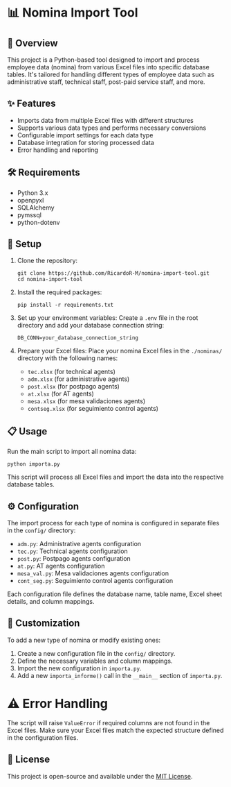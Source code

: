 # 📊 Nomina Import Tool

## 🔎 Overview
This project is a Python-based tool designed to import and process employee data (nomina) from various Excel files into specific database tables. It's tailored for handling different types of employee data such as administrative staff, technical staff, post-paid service staff, and more.

## ✨ Features
- Imports data from multiple Excel files with different structures
- Supports various data types and performs necessary conversions
- Configurable import settings for each data type
- Database integration for storing processed data
- Error handling and reporting

## 🛠️ Requirements
- Python 3.x
- openpyxl
- SQLAlchemy
- pymssql
- python-dotenv

## 🚀 Setup
1. Clone the repository:
   ```
   git clone https://github.com/RicardoR-M/nomina-import-tool.git
   cd nomina-import-tool
   ```

2. Install the required packages:
   ```
   pip install -r requirements.txt
   ```

3. Set up your environment variables:
   Create a `.env` file in the root directory and add your database connection string:
   ```
   DB_CONN=your_database_connection_string
   ```

4. Prepare your Excel files:
   Place your nomina Excel files in the `./nominas/` directory with the following names:
   - `tec.xlsx` (for technical agents)
   - `adm.xlsx` (for administrative agents)
   - `post.xlsx` (for postpago agents)
   - `at.xlsx` (for AT agents)
   - `mesa.xlsx` (for mesa validaciones agents)
   - `contseg.xlsx` (for seguimiento control agents)

## 📋 Usage
Run the main script to import all nomina data:

```
python importa.py
```

This script will process all Excel files and import the data into the respective database tables.

## ⚙️ Configuration
The import process for each type of nomina is configured in separate files in the `config/` directory:

- `adm.py`: Administrative agents configuration
- `tec.py`: Technical agents configuration
- `post.py`: Postpago agents configuration
- `at.py`: AT agents configuration
- `mesa_val.py`: Mesa validaciones agents configuration
- `cont_seg.py`: Seguimiento control agents configuration

Each configuration file defines the database name, table name, Excel sheet details, and column mappings.

## 🔧 Customization
To add a new type of nomina or modify existing ones:

1. Create a new configuration file in the `config/` directory.
2. Define the necessary variables and column mappings.
3. Import the new configuration in `importa.py`.
4. Add a new `importa_informe()` call in the `__main__` section of `importa.py`.

# ⚠️ Error Handling
The script will raise `ValueError` if required columns are not found in the Excel files. Make sure your Excel files match the expected structure defined in the configuration files.

## 📄 License
This project is open-source and available under the [MIT License](https://opensource.org/licenses/MIT).